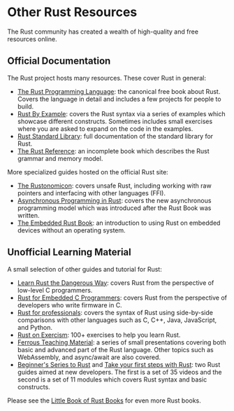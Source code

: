 # Other Rust Resources

The Rust community has created a wealth of high-quality and free resources
online.

## Official Documentation

The Rust project hosts many resources. These cover Rust in general:

* [The Rust Programming Language](https://doc.rust-lang.org/book/): the
  canonical free book about Rust. Covers the language in detail and includes a
  few projects for people to build.
* [Rust By Example](https://doc.rust-lang.org/rust-by-example/): covers the Rust
  syntax via a series of examples which showcase different constructs. Sometimes
  includes small exercises where you are asked to expand on the code in the
  examples.
* [Rust Standard Library](https://doc.rust-lang.org/std/): full documentation of
  the standard library for Rust.
* [The Rust Reference](https://doc.rust-lang.org/reference/): an incomplete book
  which describes the Rust grammar and memory model.

More specialized guides hosted on the official Rust site:

* [The Rustonomicon](https://doc.rust-lang.org/nomicon/): covers unsafe Rust,
  including working with raw pointers and interfacing with other languages
  (FFI).
* [Asynchronous Programming in Rust](https://rust-lang.github.io/async-book/):
  covers the new asynchronous programming model which was introduced after the
  Rust Book was written.
* [The Embedded Rust Book](https://doc.rust-lang.org/stable/embedded-book/): an
  introduction to using Rust on embedded devices without an operating system.

## Unofficial Learning Material

A small selection of other guides and tutorial for Rust:

* [Learn Rust the Dangerous Way](http://cliffle.com/p/dangerust/): covers Rust
  from the perspective of low-level C programmers.
* [Rust for Embedded C
  Programmers](https://docs.opentitan.org/doc/ug/rust_for_c/): covers Rust from
  the perspective of developers who write firmware in C.
* [Rust for professionals](https://overexact.com/rust-for-professionals/):
  covers the syntax of Rust using side-by-side comparisons with other languages
  such as C, C++, Java, JavaScript, and Python.
* [Rust on Exercism](https://exercism.org/tracks/rust): 100+ exercises to help
  you learn Rust.
* [Ferrous Teaching
  Material](https://ferrous-systems.github.io/teaching-material/index.html): a
  series of small presentations covering both basic and advanced part of the
  Rust language. Other topics such as WebAssembly, and async/await are also
  covered.
* [Beginner's Series to
  Rust](https://docs.microsoft.com/en-us/shows/beginners-series-to-rust/) and
  [Take your first steps with
  Rust](https://docs.microsoft.com/en-us/learn/paths/rust-first-steps/): two
  Rust guides aimed at new developers. The first is a set of 35 videos and the
  second is a set of 11 modules which covers Rust syntax and basic constructs.

Please see the [Little Book of Rust Books](https://lborb.github.io/book/) for
even more Rust books.
